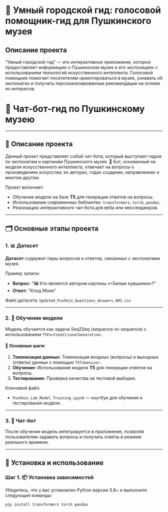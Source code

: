 # 🎨 Умный городской гид: голосовой помощник-гид для Пушкинского музея

## Описание проекта
"Умный городской гид" — это интерактивное приложение, которое предоставляет информацию о Пушкинском музее и его экспозициях с использованием технологий искусственного интеллекта. Голосовой помощник помогает посетителям ориентироваться в музее, узнавать об экспонатах и получать персонализированные рекомендации на основе их интересов.

# 🎨 Чат-бот-гид по Пушкинскому музею

---

## 📖 Описание проекта
Данный проект представляет собой чат-бота, который выступает гидом по экспонатам и картинам Пушкинского музея. 🤖 Бот, основанный на модели искусственного интеллекта, отвечает на вопросы о произведениях искусства: их авторах, годах создания, направлениях и многом другом.

Проект включает:
- Обучение модели на базе **T5** для генерации ответов на вопросы.
- Использование современных библиотек: `transformers`, `torch`, `pandas`.
- Реализацию интерактивного чат-бота для веба или мессенджеров.

---

## 🗂️ Основные этапы проекта

### 1. 📊 Датасет
**Датасет** содержит пары вопросов и ответов, связанных с экспонатами музея.

Пример записи:
- **Вопрос:** "🖼️ Кто является автором картины «<Белые кувшинки»?"
- **Ответ:** "Клод Моне"

Файл датасета: `Updated_Pushkin_Questions_Answers_801.csv`

---

### 2. 🧠 Обучение модели
Модель обучается как задача Seq2Seq (sequence-to-sequence) с использованием `T5ForConditionalGeneration`. 

#### 🔑 Основные шаги:
1. **Токенизация данных:** Токенизация входных (вопросы) и выходных (ответы) данных с помощью `T5Tokenizer`.
2. **Обучение:** Использование модели **T5** для генерации ответов на вопросы.
3. **Тестирование:** Проверка качества на тестовой выборке.

Ключевой файл:
- `Pushkin_Lab_Model_Training.ipynb` — ноутбук для обучения и тестирования модели.

---

### 3. 💬 Чат-бот
После обучения модель интегрируется в приложение, позволяя пользователям задавать вопросы и получать ответы в режиме реального времени.

---

## 🚀 Установка и использование

### Шаг 1. 📦 Установка зависимостей
Убедитесь, что у вас установлен Python версии 3.8+ и выполните следующие команды:

```bash
pip install transformers torch pandas
